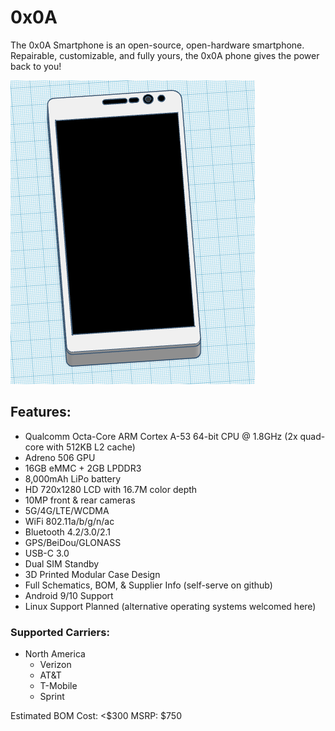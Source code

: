 # 0x0A
The 0x0A Smartphone is an open-source, open-hardware smartphone. Repairable, customizable, and fully yours, the 0x0A phone gives the power back to you! 

![](imgs/better.png)

## Features:

- Qualcomm Octa-Core ARM Cortex A-53 64-bit CPU @ 1.8GHz (2x quad-core with 512KB L2 cache)
- Adreno 506 GPU
- 16GB eMMC + 2GB LPDDR3
- 8,000mAh LiPo battery
- HD 720x1280 LCD with 16.7M color depth
- 10MP front & rear cameras
- 5G/4G/LTE/WCDMA
- WiFi 802.11a/b/g/n/ac
- Bluetooth 4.2/3.0/2.1
- GPS/BeiDou/GLONASS
- USB-C 3.0
- Dual SIM Standby
- 3D Printed Modular Case Design
- Full Schematics, BOM, & Supplier Info (self-serve on github)
- Android 9/10 Support
- Linux Support Planned (alternative operating systems welcomed here)

### Supported Carriers:

- North America    
  - Verizon
  - AT&T
  - T-Mobile
  - Sprint

Estimated BOM Cost: <$300
MSRP: $750
